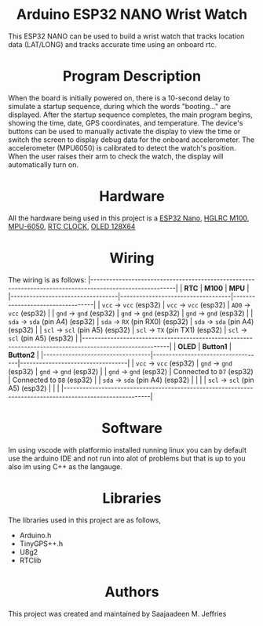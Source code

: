 <center><h1>Arduino ESP32 NANO Wrist Watch</h1></center>

This ESP32 NANO can be used to build a wrist watch that tracks location data (LAT/LONG) and tracks accurate time using an onboard rtc.

<center><h1>Program Description</h1></center>

When the board is initially powered on, there is a 10-second delay to simulate a startup sequence, during which the words "booting..." are displayed. After the startup sequence completes, the main program begins, showing the time, date, GPS coordinates, and temperature. The device's buttons can be used to manually activate the display to view the time or switch the screen to display debug data for the onboard accelerometer. The accelerometer (MPU6050) is calibrated to detect the watch's position. When the user raises their arm to check the watch, the display will automatically turn on.

<center><h1>Hardware</h1></center>

All the hardware being used in this project is a [ESP32 Nano](https://a.co/d/7IrHWLX), [HGLRC M100](https://a.co/d/gs6aNwb), [MPU-6050](https://a.co/d/1VZh69E), [RTC CLOCK](https://a.co/d/eorKM9G), [OLED 128X64](https://a.co/d/bz1eSNz)

<center><h1>Wiring</h1></center>

The wiring is as follows:
|---------------------------------------------------------------------------------------------------------|
| **RTC**                          | **M100**                          | **MPU**                          |
|----------------------------------|-----------------------------------|----------------------------------|
| `vcc` -> `vcc` (esp32)           | `vcc` -> `vcc` (esp32)            | `AD0` -> `vcc` (esp32)           |
| `gnd` -> `gnd` (esp32)           | `gnd` -> `gnd` (esp32)            | `gnd` -> `gnd` (esp32)           |
| `sda` -> `sda` (pin A4) (esp32)  | `sda` -> `RX`  (pin RX0) (esp32)  | `sda` -> `sda` (pin A4) (esp32)  |
| `scl` -> `scl` (pin A5) (esp32)  | `scl` -> `TX`  (pin TX1) (esp32)  | `scl` -> `scl` (pin A5) (esp32)  |
|---------------------------------------------------------------------------------------------------------|
| **OLED**                         | **Button1**                       | **Button2**                      |
|----------------------------------|-----------------------------------|----------------------------------|
| `vcc` -> `vcc` (esp32)           | `gnd` -> `gnd` (esp32)            | `gnd` -> `gnd` (esp32)           |
| `gnd` -> `gnd` (esp32)           | Connected to `D7` (esp32)         | Connected to `D8` (esp32)        |
| `sda` -> `sda` (pin A4) (esp32)  |                                   |                                  |
| `scl` -> `scl` (pin A5) (esp32)  |                                   |                                  |
|---------------------------------------------------------------------------------------------------------|

<center><h1>Software</h1></center>

Im using vscode with platformio installed running linux you can by default use the arduino IDE and not run into alot of problems but that is up to you also im using C++ as the langauge.

<center><h1>Libraries</h1></center>

The libraries used in this project are as follows,

- Arduino.h
- TinyGPS++.h
- U8g2
- RTClib

<center><h1>Authors</h1></center>

This project was created and maintained by Saajaadeen M. Jeffries
